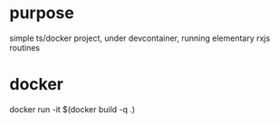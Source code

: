 # purpose
simple ts/docker project, under devcontainer, running elementary rxjs routines

# docker
docker run -it $(docker build -q .)